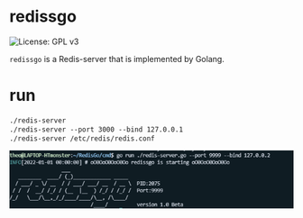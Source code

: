 <!--
 * @Description: 
 * @Autor: HTmonster
 * @Date: 2022-01-28 10:25:09
-->
# redissgo

![License: GPL v3](https://img.shields.io/badge/License-GPL%20v3-blue.svg)

`redissgo` is a Redis-server that is implemented by Golang.

# run
```shell
./redis-server
./redis-server --port 3000 --bind 127.0.0.1
./redis-server /etc/redis/redis.conf
```
![run_server](docs/images/run_server.png)